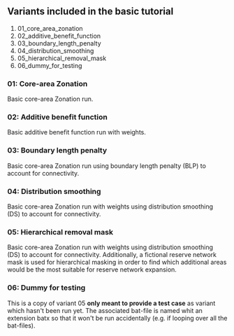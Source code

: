 ## Variants included in the basic tutorial

1. 01_core_area_zonation
1. 02_additive_benefit_function
1. 03_boundary_length_penalty
1. 04_distribution_smoothing
1. 05_hierarchical_removal_mask
1. 06_dummy_for_testing

### 01: Core-area Zonation

Basic core-area Zonation run.

### 02: Additive benefit function

Basic additive benefit function run with weights.

### 03: Boundary length penalty

Basic core-area Zonation run using boundary length penalty (BLP) to account for connectivity.

### 04: Distribution smoothing

Basic core-area Zonation run with weights using distribution smoothing (DS) to account for connectivity.

### 05: Hierarchical removal mask

Basic core-area Zonation run with weights using distribution smoothing (DS) to account for connectivity. 
Additionally, a fictional reserve network mask is used for hierarchical masking in order to find which
additional areas would be the most suitable for reserve network expansion.

### 06: Dummy for testing

This is a copy of variant 05 **only meant to provide a test case** as variant which hasn't been run yet. 
The associated bat-file is named whit an extension batx so that it won't be run accidentally (e.g. if 
looping over all the bat-files).